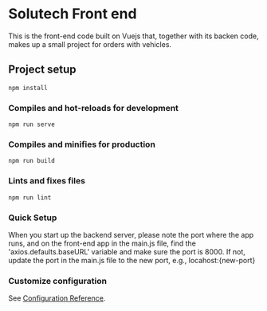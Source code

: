# Solutech Front end

This is the front-end code built on Vuejs that, together with its backen code, makes up a small project for orders with vehicles.
 


## Project setup
```
npm install
```

### Compiles and hot-reloads for development
```
npm run serve
```

### Compiles and minifies for production
```
npm run build
```

### Lints and fixes files
```
npm run lint
```

### Quick Setup

When you start up the backend server, please note the port where the app runs, and on the front-end app in the main.js file, find the 'axios.defaults.baseURL' variable and make sure the port is 8000. If not, update the port in the main.js file to the new port, e.g., locahost:{new-port}

### Customize configuration
See [Configuration Reference](https://cli.vuejs.org/config/).

